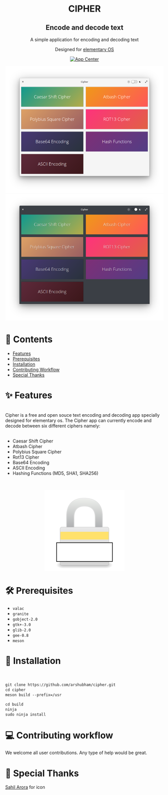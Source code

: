 <div>
  <h1 align="center">CIPHER</h1>
  <h2 align="center">Encode and decode text</h2>
  <p align="center">A simple application for encoding and decoding text</p>
  <p align="center">Designed for <a href="https://elementary.io">elementary OS</p>
</div>
<p align="center">
  <a href="https://appcenter.elementary.io/com.github.arshubham.cipher.desktop">
    <img src="https://appcenter.elementary.io/badge.svg" alt="App Center">
  </a>
</p>
<p align="center">
<img src="https://raw.githubusercontent.com/arshubham/cipher/master/data/images/Screenshot1.png" alt="screenshot-light">
<img src="https://raw.githubusercontent.com/arshubham/cipher/master/data/images/Screenshot2.png" alt="screenshot-dark">

# :closed_book: Contents
- [Features](https://github.com/manavbabber/cipher/blob/master/README.md#features)      
- [Prerequisites](https://github.com/manavbabber/cipher/blob/master/README.md#prerequisites)
- [Installation](https://github.com/manavbabber/cipher/blob/master/README.md#installation)
- [Contributing Workflow](https://github.com/manavbabber/cipher/blob/master/README.md#contributing-workflow)
- [Special Thanks](https://github.com/manavbabber/cipher/blob/master/README.md#tada-special-thanks)

# :sparkles: Features
<br>
Cipher is a free and open souce text encoding and decoding app specially designed for elementary os. The Cipher app can currently encode and decode between six different ciphers namely:<br><br>

- Caesar Shift Cipher
- Atbash Cipher
- Polybius Square Cipher
- Rot13 Cipher
- Base64 Encoding
- ASCII Encoding
- Hashing Functions (MD5, SHA1, SHA256)

<br>
</p>
<p align="center">
  <img src="https://github.com/arshubham/cipher/blob/master/data/images/icons/128/com.github.arshubham.cipher.svg" alt="preview"/>
</p>

# :hammer_and_wrench: Prerequisites

- `valac`
- `granite`
- `gobject-2.0`
- `gtk+-3.0`
- `glib-2.0`
- `gee-0.8`
- `meson`


# :link: Installation
<br>

```
git clone https://github.com/arshubham/cipher.git
cd cipher
meson build --prefix=/usr
```
 
```
cd build
ninja
sudo ninja install
```
# :computer: Contributing workflow
We welcome all user contributions. Any type of help would be great.


# :tada: Special Thanks 
[Sahil Arora](https://github.com/sahilarora3117) for icon


